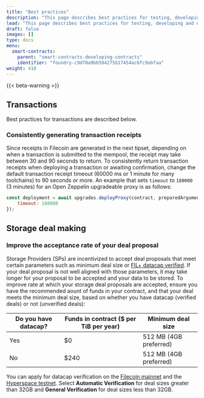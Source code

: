 ```yaml
---
title: "Best practices"
description: "This page describes best practices for testing, developing and deploying smart contracts on the Filecoin network."
lead: "This page describes best practices for testing, developing and deploying smart contracts on the Filecoin network."
draft: false
images: []
type: docs
menu:
  smart-contracts:
    parent: "smart-contracts-developing-contracts"
    identifier: "foundry-c9d70a9bb594275b17454ac6fc9abfaa"
weight: 410
---
```


{{< beta-warning >}}

## Transactions

Best practices for transactions are described below.

### Consistently generating transaction receipts

Since receipts in Filecoin are generated in the next tipset, depending on when a transaction is submitted to the mempool, the receipt may take between 30 and 90 seconds to return. To consistently return transaction receipts when deploying a transaction or awaiting confirmation, change the default transaction receipt timeout (60000 ms or 1 minute for many toolchains) to 90 seconds or more. An example that sets `timeout` to `180000` (3 minutes) for an Open Zeppelin upgradeable proxy is as follows:

```js
const deployment = await upgrades.deployProxy(contract, preparedArguments, {
    timeout: 180000
});
```

## Storage deal making

### Improve the acceptance rate of your deal proposal

Storage Providers (SPs) are incentivized to accept deal proposals that meet certain parameters such as minimum deal size or [FIL+ datacap verified](https://filplus.info/). If your deal proposal is not well aligned with those parameters, it may take longer for your proposal to be accepted and your data to be stored. To improve rate at which your storage deal proposals are accepted, ensure you have the recommended aount of funds in your contract, and that your deal meets the minimum deal size, based on whether you have datacap (verified deals) or not (unverified deals):

Do you have datacap? | Funds in contract ($ per TiB per year) | Minimum deal size
-- | -- | --
Yes | $0 | 512 MB (4GB preferred)
No | $240 | 512 MB (4GB preferred)

You can apply for datacap verification on the [Filecoin mainnet](https://filplus.info/) and the [Hyperspace testnet](https://hyperspace.yoga/#notary). Select **Automatic Verification** for deal sizes greater than 32GB and **General Verification** for deal sizes less than 32GB.  
